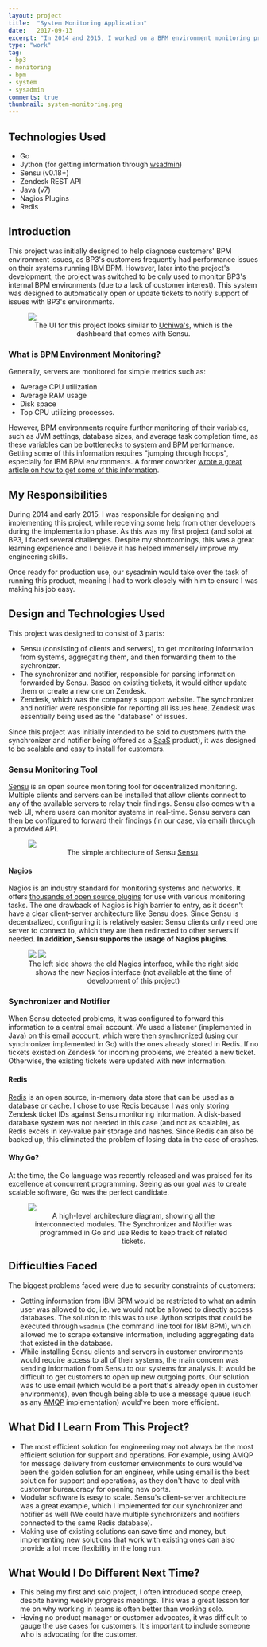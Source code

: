 ```yaml
---
layout: project
title:  "System Monitoring Application"
date:   2017-09-13
excerpt: "In 2014 and 2015, I worked on a BPM environment monitoring project that allowed monitoring various system and BPM-specific parameters. The system could be configured to notify sysadmins when a threshold was passed. Although eventually only used internally, this was my first and solo project at BP3."
type: "work"
tag:
- bp3
- monitoring
- bpm
- system
- sysadmin
comments: true
thumbnail: system-monitoring.png
---
```

## Technologies Used
* Go
* Jython (for getting information through [wsadmin](https://en.wikipedia.org/wiki/Wsadmin))
* Sensu (v0.18+)
* Zendesk REST API
* Java (v7)
* Nagios Plugins
* Redis

## Introduction
This project was initially designed to help diagnose customers' BPM environment issues, as BP3's customers frequently had performance issues on their systems running IBM BPM. However, later into the project's development, the project was switched to be only used to monitor BP3's internal BPM environments (due to a lack of customer interest). This system was designed to automatically open or update tickets to notify support of issues with BP3's environments.

<figure>
  <a href="https://raw.githubusercontent.com/sensu/uchiwa/master/docs/uchiwa-ui.png"><img src="https://raw.githubusercontent.com/sensu/uchiwa/master/docs/uchiwa-ui.png"></a>
  <center><figcaption>The UI for this project looks similar to <a href="https://github.com/sensu/uchiwa">Uchiwa's</a>, which is the dashboard that comes with Sensu.</figcaption></center>
</figure>

### What is BPM Environment Monitoring?
Generally, servers are monitored for simple metrics such as:
* Average CPU utilization
* Average RAM usage
* Disk space
* Top CPU utilizing processes. 

However, BPM environments require further monitoring of their variables, such as JVM settings, database sizes, and average task completion time, as these variables can be bottlenecks to system and BPM performance. Getting some of this information requires "jumping through hoops", especially for IBM BPM environments. A former coworker [wrote a great article on how to get some of this information](https://support.bp-3.com/hc/en-us/articles/201297396-BPM-Monitoring-overview).

## My Responsibilities
During 2014 and early 2015, I was responsible for designing and implementing this project, while receiving some help from other developers during the implementation phase. As this was my first project (and solo) at BP3, I faced several challenges. Despite my shortcomings, this was a great learning experience and I believe it has helped immensely improve my engineering skills.

Once ready for production use, our sysadmin would take over the task of running this product, meaning I had to work closely with him to ensure I was making his job easy.

## Design and Technologies Used
This project was designed to consist of 3 parts:
* Sensu (consisting of clients and servers), to get monitoring information from systems, aggregating them, and then forwarding them to the sychronizer.
* The synchronizer and notifier, responsible for parsing information forwarded by Sensu. Based on existing tickets, it would either update them or create a new one on Zendesk.
* Zendesk, which was the company's support website. The synchronizer and notifier were responsible for reporting all issues here. Zendesk was essentially being used as the "database" of issues.

Since this project was initially intended to be sold to customers (with the synchronizer and notifier being offered as a [SaaS](https://en.wikipedia.org/wiki/Software_as_a_service) product), it was designed to be scalable and easy to install for customers.

### Sensu Monitoring Tool
[Sensu](https://github.com/sensu/sensu) is an open source monitoring tool for decentralized monitoring. Multiple clients and servers can be installed that allow clients connect to any of the available servers to relay their findings. Sensu also comes with a web UI, where users can monitor systems in real-time. Sensu servers can then be configured to forward their findings (in our case, via email) through a provided API.

<figure>
  <a href="https://sensuapp.org/docs/1.0/img/sensu-diagram.gif"><img src="https://sensuapp.org/docs/1.0/img/sensu-diagram.gif"></a>
  <center><figcaption>The simple architecture of Sensu <a href="https://sensuapp.org/docs/latest/overview/architecture.html">Sensu</a>.</figcaption></center>
</figure>

#### Nagios
Nagios is an industry standard for monitoring systems and networks. It offers [thousands of open source plugins](https://exchange.nagios.org/) for use with various monitoring tasks. The one drawback of Nagios is high barrier to entry, as it doesn't have a clear client-server architecture like Sensu does. Since Sensu is decentralized, configuring it is relatively easier: Sensu clients only need one server to connect to, which they are then redirected to other servers if needed. **In addition, Sensu supports the usage of Nagios plugins**.

<figure class="half">
  <a href="https://wiki-ext.aps.anl.gov/epics/images/a/ae/NagiosServicesDetail.jpg"><img src="https://wiki-ext.aps.anl.gov/epics/images/a/ae/NagiosServicesDetail.jpg"></a>
  <a href="https://www.nagios.com/wp-content/uploads/2016/02/Modern_Web_Interface_Drop_5.jpg"><img src="https://www.nagios.com/wp-content/uploads/2016/02/Modern_Web_Interface_Drop_5.jpg"></a>
  <center><figcaption>The left side shows the old Nagios interface, while the right side shows the new Nagios interface (not available at the time of development of this project)</figcaption></center>
</figure>

### Synchronizer and Notifier
When Sensu detected problems, it was configured to forward this information to a central email account. We used a listener (implemented in Java) on this email account, which were then synchronized (using our synchronizer implemented in Go) with the ones already stored in Redis. If no tickets existed on Zendesk for incoming problems, we created a new ticket. Otherwise, the existing tickets were updated with new information.

#### Redis
[Redis](https://redis.io/) is an open source, in-memory data store that can be used as a database or cache. I chose to use Redis because I was only storing Zendesk ticket IDs against Sensu monitoring information. A disk-based database system was not needed in this case (and not as scalable), as Redis excels in key-value pair storage and hashes. Since Redis can also be backed up, this eliminated the problem of losing data in the case of crashes.

#### Why Go?
At the time, the Go language was recently released and was praised for its excellence at concurrent programming. Seeing as our goal was to create scalable software, Go was the perfect candidate.

<figure>
  <a href="{{ site.url }}/assets/img/projects/system-monitoring/architecture.png"><img src="{{ site.url }}/assets/img/projects/system-monitoring/architecture.png"></a>
  <center><figcaption>A high-level architecture diagram, showing all the interconnected modules. The Synchronizer and Notifier was programmed in Go and use Redis to keep track of related tickets.</figcaption></center>
</figure>

## Difficulties Faced
The biggest problems faced were due to security constraints of customers:
* Getting information from IBM BPM would be restricted to what an admin user was allowed to do, i.e. we would not be allowed to directly access databases. The solution to this was to use Jython scripts that could be executed through `wsadmin` (the command line tool for IBM BPM), which allowed me to scrape extensive information, including aggregating data that existed in the database.
* While installing Sensu clients and servers in customer environments would require access to all of their systems, the main concern was sending information from Sensu to our systems for analysis. It would be difficult to get customers to open up new outgoing ports. Our solution was to use email (which would be a port that's already open in customer environments), even though being able to use a message queue (such as any [AMQP](https://www.amqp.org/) implementation) would've been more efficient.

## What Did I Learn From This Project?
* The most efficient solution for engineering may not always be the most efficient solution for support and operations. For example, using AMQP for message delivery from customer environments to ours would've been the golden solution for an engineer, while using email is the best solution for support and operations, as they don't have to deal with customer bureaucracy for opening new ports.
* Modular software is easy to scale. Sensu's client-server architecture was a great example, which I implemented for our synchronizer and notifier as well (We could have multiple synchronizers and notifiers connected to the same Redis database).
* Making use of existing solutions can save time and money, but implementing new solutions that work with existing ones can also provide a lot more flexibility in the long run.

## What Would I Do Different Next Time?
* This being my first and solo project, I often introduced scope creep, despite having weekly progress meetings. This was a great lesson for me on why working in teams is often better than working solo.
* Having no product manager or customer advocates, it was difficult to gauge the use cases for customers. It's important to include someone who is advocating for the customer.
